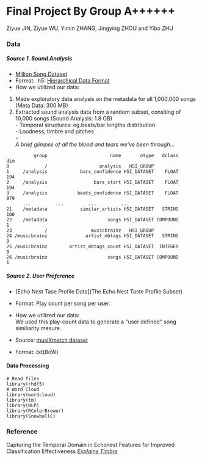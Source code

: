 # Final Project By Group A++++++
Ziyue JIN, Ziyue WU, Yimin ZHANG, Jingying ZHOU and Yibo ZHU

### Data
##### Source 1. Sound Analysis
* [Million Song Dataset](http://labrosa.ee.columbia.edu/millionsong/)
* Format: .h5: [Hierarchical Data Format](https://en.wikipedia.org/wiki/Hierarchical_Data_Format)  
* How we utilized our data:   
1) Made exploratory data analysis on the metadata for all 1,000,000 songs (Meta Data: 300 MB)  
2) Extracted sound analysis data from a random subset, consiting of 10,000 songs (Sound Analysis: 1.8 GB)  
          - Temporal structures: eg.beats/bar lengths distribution  
          - Loudness, timbre and pitches  
          -   
*A brief glimpse of all the blood and tears we've been through...*
```
          group                       name       otype   dclass       dim
0             /                   analysis   H5I_GROUP                   
1     /analysis            bars_confidence H5I_DATASET    FLOAT       194
2     /analysis                 bars_start H5I_DATASET    FLOAT       194
3     /analysis           beats_confidence H5I_DATASET    FLOAT       979
      ...         ...         ...         ...
21    /metadata            similar_artists H5I_DATASET   STRING       100
22    /metadata                      songs H5I_DATASET COMPOUND         1
23            /                musicbrainz   H5I_GROUP                   
24 /musicbrainz              artist_mbtags H5I_DATASET   STRING         0
25 /musicbrainz        artist_mbtags_count H5I_DATASET  INTEGER         0
26 /musicbrainz                      songs H5I_DATASET COMPOUND         1

```

##### Source 2. User Preference
* [Echo Nest Tase Profile Data](The Echo Nest Taste Profile Subset)
* Format: Play count per song per user:
* How we utilized our data:    
We used this play-count data to generate a "user defined" song similiarity mesure.



* Source: [musiXmatch dataset](http://labrosa.ee.columbia.edu/millionsong/musixmatch)
* Format:.txt(BoW)



#### Data Processing

```{r}
# Read files
library(rhdf5)
# Word Cloud
library(wordcloud) 
library(tm)
library(NLP)
library(RColorBrewer)
library(SnowballC)
```

### Reference
Capturing the Temporal Domain
in Echonest Features
for Improved Classification Effectiveness [*Explains Timbre*](http://www.ifs.tuwien.ac.at/~schindler/pubs/AMR2012.pdf)
